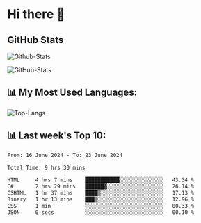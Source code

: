 # Hi there 👋

## GitHub Stats
![Github-Stats](https://github-readme-stats-sigma-five.vercel.app/api?username=ltorson&show_icons=true&theme=radical&count_private=true)

![GitHub-Stats](https://github-readme-stats.vercel.app/api/wakatime?username=LeeTorson&theme=synthwave&size_weight=0.5&count_weight=0.5&title_color=36F9F6&langs_count=10&count_private=true)

## 📊 My Most Used Languages:
![Top-Langs](https://github-readme-stats-sigma-five.vercel.app/api/top-langs/?username=LTorson&layout=compact&langs_count=10)


## 📊 Last week's Top 10:
<!--START_SECTION:waka-->

```txt
From: 16 June 2024 - To: 23 June 2024

Total Time: 9 hrs 30 mins

HTML     4 hrs 7 mins    ███████████░░░░░░░░░░░░░░   43.34 %
C#       2 hrs 29 mins   ██████▓░░░░░░░░░░░░░░░░░░   26.14 %
CSHTML   1 hr 37 mins    ████▒░░░░░░░░░░░░░░░░░░░░   17.13 %
Binary   1 hr 13 mins    ███▒░░░░░░░░░░░░░░░░░░░░░   12.96 %
CSS      1 min           ░░░░░░░░░░░░░░░░░░░░░░░░░   00.33 %
JSON     0 secs          ░░░░░░░░░░░░░░░░░░░░░░░░░   00.10 %
```

<!--END_SECTION:waka-->
